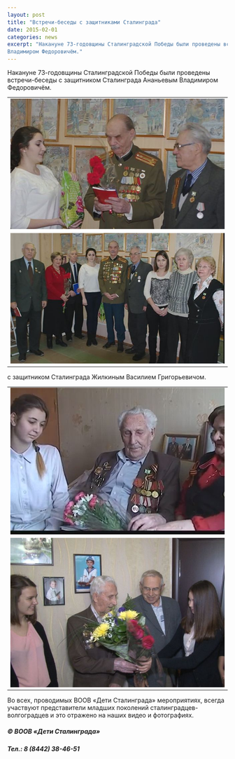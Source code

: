 ```yaml
---
layout: post
title: "Встречи-беседы с защитниками Сталинграда"
date: 2015-02-01
categories: news
excerpt: "Накануне 73-годовщины Сталинградской Победы были проведены встречи-беседы с защитником Сталинграда Ананьевым
Владимиром Федоровичём."
---
```


<p>Накануне 73-годовщины Сталинградской Победы были проведены встречи-беседы с защитником Сталинграда Ананьевым
	Владимиром Федоровичём.</p>
<table class="photo_case">
	<tr>
		<td><a href="/img/26.10.2016/1.jpg" target="_blank"><img class="photo" src="/img/26.10.2016/1_prev.jpg"
					alt=""></a></td>
	</tr>
	<tr>
		<td><a href="/img/26.10.2016/2.jpg" target="_blank"><img class="photo" src="/img/26.10.2016/2_prev.jpg"
					alt=""></a></td>
	</tr>
</table>
<p>с защитником Сталинграда Жилкиным Василием Григорьевичом.</p>
<table class="photo_case">
	<tr>
		<td><a href="/img/26.10.2016/3.jpg" target="_blank"><img class="photo" src="/img/26.10.2016/3_prev.jpg"
					alt=""></a></td>
	</tr>
	<tr>
		<td><a href="/img/26.10.2016/4.jpg" target="_blank"><img class="photo" src="/img/26.10.2016/4_prev.jpg"
					alt=""></a></td>
	</tr>
</table>
<p>Во всех, проводимых ВООВ «Дети Сталинграда» мероприятиях, всегда участвуют представители младших поколений
	сталинградцев-волгоградцев и это отражено на наших видео и фотографиях.</p>
</div>
</div>
<footer class="my_footer">
	<div class="panel panel-default">
		<div class="panel-heading">
			<div class="container-fluid">
				<row>
					<div class="col-lx-6 col-md-6 col-sm-6 col-xs-12">
						<h5 class="title">&copy; ВООВ &#171;Дети Сталинграда&#187;</h5>
					</div>
					<div class="col-lx-6 col-md-6 col-sm-6 col-xs-12">
						<h5 class="tel">Тел.: 8 (8442) 38-46-51</h5>
					</div>
				</row>
			</div>
		</div>
	</div>
</footer>
</div>

<div class="hidden"></div>

<!--[if lt IE 9]>
				<script src="libs/html5shiv/es5-shim.min.js"></script>
				<script src="libs/html5shiv/html5shiv.min.js"></script>
				<script src="libs/html5shiv/html5shiv-printshiv.min.js"></script>
				<script src="libs/respond/respond.min.js"></script>
				<![endif]-->

<!-- Load CSS -->
<script>
	function loadCSS(hf) {
		var ms = document.createElement("link");
		ms.rel = "stylesheet";
		ms.href = hf;
		document.getElementsByTagName("head")[0].appendChild(ms);
	}
	//loadCSS("css/bootstrap.css");
	//loadCSS("bootstrap_skin.css")
	loadCSS("compiled.min.css")
	//loadCSS("libs/animate/animate.css"); //Load Libs CSS: Animate CSS
	loadCSS("_header.min.css"); //Header Styles (compress & paste to header after release)
	//loadCSS("_main.css");                //User Styles: Main
	loadCSS("_media.min.css"); //User Styles: Media
</script>

<!-- Load CSS compiled without Bootstrap & Header styles (after release) -->
<!--
	<script>var ms=document.createElement("link");ms.rel="stylesheet";
		// ms.href="compiled.min.css";document.getElementsByTagName("head")[0].appendChild(ms);
	</script>
-->

<!-- Load Scripts -->
<script>
	var scr = {
		"scripts": [{
				"src": "libs/modernizr/modernizr.js",
				"async": false
			},
			{
				"src": "libs/jquery/jquery-1.11.2.min.js",
				"async": false
			},
			{
				"src": "libs/waypoints/waypoints.min.js",
				"async": false
			},
			{
				"src": "libs/animate/animate-css.js",
				"async": false
			},
			{
				"src": "libs/plugins-scroll/plugins-scroll.js",
				"async": false
			},
			{
				"src": "js/common.js",
				"async": false
			},
			{
				"src": "js/bootstrap.min.js",
				"async": false
			},
		]
	};
	! function (t, n, r) {
		"use strict";
		var c = function (t) {
			if ("[object Array]" !== Object.prototype.toString.call(t)) return !1;
			for (var r = 0; r < t.length; r++) {
				var c = n.createElement("script"),
					e = t[r];
				c.src = e.src, c.async = e.async, n.body.appendChild(c)
			}
			return !0
		};
		t.addEventListener ? t.addEventListener("load", function () {
			c(r.scripts);
		}, !1) : t.attachEvent ? t.attachEvent("onload", function () {
			c(r.scripts)
		}) : t.onload = function () {
			c(r.scripts)
		}
	}(window, document, scr);
</script>
</body>

</html>